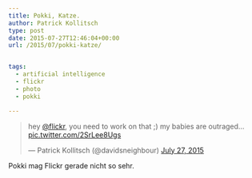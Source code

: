```yaml
---
title: Pokki, Katze.
author: Patrick Kollitsch
type: post
date: 2015-07-27T12:46:04+00:00
url: /2015/07/pokki-katze/


tags:
  - artificial intelligence
  - flickr
  - photo
  - pokki

---
```

<blockquote class="twitter-tweet" lang="en">
  <p lang="en" dir="ltr">
    hey <a href="https://twitter.com/Flickr">@flickr</a>, you need to work on that ;) my babies are outraged&#8230; <a href="http://t.co/2SrLee8Ugs">pic.twitter.com/2SrLee8Ugs</a>
  </p>
  
  <p>
    &mdash; Patrick Kollitsch (@davidsneighbour) <a href="https://twitter.com/davidsneighbour/status/625646289531736064">July 27, 2015</a>
  </p>
</blockquote>

Pokki mag Flickr gerade nicht so sehr.